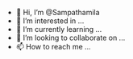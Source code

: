 - 👋 Hi, I’m @Sampathamila
- 👀 I’m interested in ...
- 🌱 I’m currently learning ...
- 💞️ I’m looking to collaborate on ...
- 📫 How to reach me ...

<!---
Sampathamila/Sampathamila is a ✨ special ✨ repository because its `README.md` (this file) appears on your GitHub profile.
You can click the Preview link to take a look at your changes.
--->
